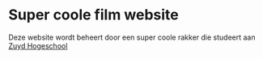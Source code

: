 # Super coole film website
Deze website wordt beheert door een super coole rakker die studeert aan [Zuyd Hogeschool](https://www.zuyd.nl/)
